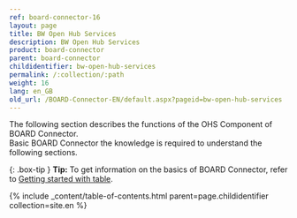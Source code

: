 ```yaml
---
ref: board-connector-16
layout: page
title: BW Open Hub Services
description: BW Open Hub Services
product: board-connector
parent: board-connector
childidentifier: bw-open-hub-services
permalink: /:collection/:path
weight: 16
lang: en_GB
old_url: /BOARD-Connector-EN/default.aspx?pageid=bw-open-hub-services
---
```


The following section describes the functions of the OHS Component of BOARD Connector. <br>
Basic BOARD Connector the knowledge is required to understand the following sections. <br>

{: .box-tip }
**Tip:** To get information on the basics of BOARD Connector, refer to [Getting started with table](./getting-started). <br>

{% include _content/table-of-contents.html parent=page.childidentifier collection=site.en %}
